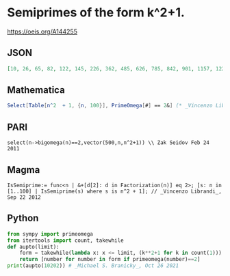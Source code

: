 # Semiprimes of the form k^2\+1\.
https://oeis.org/A144255
## JSON
```JSON
[10, 26, 65, 82, 122, 145, 226, 362, 485, 626, 785, 842, 901, 1157, 1226, 1522, 1765, 1937, 2026, 2117, 2305, 2402, 2501, 2602, 2705, 3365, 3482, 3601, 3722, 3845, 4097, 4226, 4762, 5042, 5777, 6085, 6242, 6401, 7226, 7397, 7745, 8465, 9026, 9217, 10001, 10202]
```
## Mathematica
```Mathematica
Select[Table[n^2  + 1, {n, 100}], PrimeOmega[#] == 2&] (* _Vincenzo Librandi_, Sep 22 2012 *)
```
## PARI
```PARI
select(n->bigomega(n)==2,vector(500,n,n^2+1)) \\ Zak Seidov Feb 24 2011
```
## Magma
```Magma
IsSemiprime:= func<n | &+[d[2]: d in Factorization(n)] eq 2>; [s: n in [1..100] | IsSemiprime(s) where s is n^2 + 1]; // _Vincenzo Librandi_, Sep 22 2012
```
## Python
```Python
from sympy import primeomega
from itertools import count, takewhile
def aupto(limit):
    form = takewhile(lambda x: x <= limit, (k**2+1 for k in count(1)))
    return [number for number in form if primeomega(number)==2]
print(aupto(10202)) # _Michael S. Branicky_, Oct 26 2021
```
